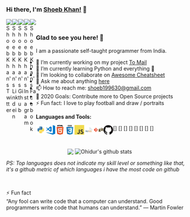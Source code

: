### Hi there, I'm [Shoeb Khan!](https://www.linkedin.com/in/shoebkhan635) 👋
<a href="https://twitter.com/iamsk_shoebkhan">
  <img align="left" alt="Shoeb Khan's Twitter" width="16px" src="https://cdn.jsdelivr.net/npm/simple-icons@v3/icons/twitter.svg" />
</a>
<a href="https://www.linkedin.com/in/shoebkhan635/">
  <img align="left" alt="Shoeb Khan's Linkdein" width="16px" src="https://cdn.jsdelivr.net/npm/simple-icons@v3/icons/linkedin.svg" />
</a>
<a href="https://github.com/shoebkhan30">
  <img align="left" alt="Shoeb Khan's Github" width="16px" src="https://cdn.jsdelivr.net/npm/simple-icons@v3/icons/github.svg" />
</a>
<a href="https://instagram.com/shoeb___khan/">
  <img align="left" alt="Shoeb Khan's Instagram" width="16px" src="https://cdn.jsdelivr.net/npm/simple-icons@v3/icons/instagram.svg" />
</a>
<a href="https://www.facebook.com/shoebkhan635/">
  <img align="left" alt="Shoeb Khan's Facebook" width="16px" src="https://cdn.jsdelivr.net/npm/simple-icons@v3/icons/facebook.svg" />
</a>

<br />

### Glad to see you here! 🤩 &nbsp;

I am a passionate self-taught programmer from India.
- 🔭 I’m currently working on my project [To Mail](https://github.com/shoebkhan30/ToMail)
- 🌱 I’m currently learning Python and everything 🤣
- 👯 I’m looking to collaborate on [Awesome Cheatsheet](https://github.com/shoebkhan30/awesome-cheatsheet)
- 💬 Ask me about anything [here](https://github.com/shoebkhan30/shoebkhan30/issues)
- 📫 How to reach me: shoeb199630@gmail.com <br>
- 🥅 2020 Goals: Contribute more to Open Source projects
- ⚡ Fun fact: I love to play football and draw / portraits

**Languages and Tools:** &nbsp;

[<img align="left" alt="Python" width="26px" src="https://raw.githubusercontent.com/github/explore/80688e429a7d4ef2fca1e82350fe8e3517d3494d/topics/python/python.png" />]
[<img align="left" alt="Visual Studio Code" width="26px" src="https://raw.githubusercontent.com/github/explore/80688e429a7d4ef2fca1e82350fe8e3517d3494d/topics/visual-studio-code/visual-studio-code.png" />]
[<img align="left" alt="HTML5" width="26px" src="https://raw.githubusercontent.com/github/explore/80688e429a7d4ef2fca1e82350fe8e3517d3494d/topics/html/html.png" />]
[<img align="left" alt="CSS3" width="26px" src="https://raw.githubusercontent.com/github/explore/80688e429a7d4ef2fca1e82350fe8e3517d3494d/topics/css/css.png" />]
[<img align="left" alt="JavaScript" width="26px" src="https://raw.githubusercontent.com/github/explore/80688e429a7d4ef2fca1e82350fe8e3517d3494d/topics/javascript/javascript.png" />]
[<img align="left" alt="MySQL" width="26px" src="https://raw.githubusercontent.com/github/explore/80688e429a7d4ef2fca1e82350fe8e3517d3494d/topics/mysql/mysql.png" />]
[<img align="left" alt="Git" width="26px" src="https://raw.githubusercontent.com/github/explore/80688e429a7d4ef2fca1e82350fe8e3517d3494d/topics/git/git.png" />]
[<img align="left" alt="GitHub" width="26px" src="https://raw.githubusercontent.com/github/explore/78df643247d429f6cc873026c0622819ad797942/topics/github/github.png" />]

<br />

<p align="center">
  <img align="center" src="https://github-readme-stats.vercel.app/api/top-langs/?username=shoebkhan30&theme=radical&hide_langs_below=1&layout=compact" />
  <img align="center" src="https://github-readme-stats.vercel.app/api?username=shoebkhan30&show_icons=true&theme=radical&line_height=21" alt="Ohidur's github stats"/>
</p>

*PS: Top languages does not indicate my skill level or something like that, it's a github metric of which languages i have the most code on github*

<br />


⚡ Fun fact <br>
“Any fool can write code that a computer can understand. Good programmers write code that humans can understand.” — Martin Fowler